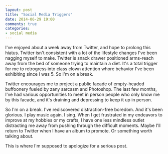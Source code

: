 ```yaml
---
layout: post
title: "Social Media Triggers"
date: 2014-06-29 19:00
comments: true
categories: 
- social media
---
```


I've enjoyed about a week away from Twitter, and hope to prolong this
hiatus. Twitter isn't consistent with a lot of the lifestyle
changes I've been nagging myself to make. Twitter is snack drawer
positioned arms-reach away from the bed of someone trying to maintain a
diet. It's a total trigger for me to retrogress into class clown attention
whore behavior I've been exhibiting since I was 5. So I'm on a break. 

Twitter encourages me to project a public facade of empty-headed
buffoonery fueled by zany sarcasm and Photoshop. The last few months,
I've had various opportunities to meet in person people who only know me
by this facade, and it's draining and depressing to keep it up in
person. 

So I'm on a break. I've rediscovered distraction-free boredom. And it's
been glorious. I play music again. I sing. When I get frustrated in my
endeavors to improve at my hobbies or my crafts, I have one less
mindless outlet distracting me away from pushing through the difficult
moments. Maybe I'll return to Twitter when I have an album to promote.
Or something worth talking about. 

This is where I'm supposed to apologize for a serious post. 

